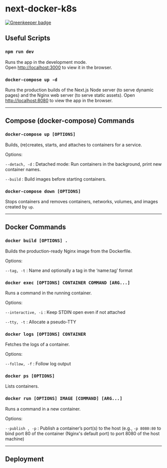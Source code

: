 # next-docker-k8s

[![Greenkeeper badge](https://badges.greenkeeper.io/mjlaufer/next-docker-k8s.svg)](https://greenkeeper.io/)

## Useful Scripts

### `npm run dev`

Runs the app in the development mode.<br> Open [http://localhost:3000](http://localhost:3000) to
view it in the browser.

### `docker-compose up -d`

Runs the production builds of the Next.js Node server (to serve dynamic pages) and the Nginx web server (to serve static
assets). Open [http://localhost:8080](http://localhost:8080) to view the app in the browser.

---

## Compose (docker-compose) Commands

### `docker-compose up [OPTIONS]`

Builds, (re)creates, starts, and attaches to containers for a service.

Options:

`--detach, -d` : Detached mode: Run containers in the background, print new container names.

`--build` : Build images before starting containers.

### `docker-compose down [OPTIONS]`

Stops containers and removes containers, networks, volumes, and images created by `up`.

---

## Docker Commands

### `docker build [OPTIONS] .`

Builds the production-ready Nginx image from the Dockerfile.

Options:

`--tag, -t` : Name and optionally a tag in the ‘name:tag’ format

### `docker exec [OPTIONS] CONTAINER COMMAND [ARG...]`

Runs a command in the running container.

Options:

`--interactive, -i` : Keep STDIN open even if not attached

`--tty, -t` : Allocate a pseudo-TTY

### `docker logs [OPTIONS] CONTAINER`

Fetches the logs of a container.

Options:

`--follow, -f` : Follow log output

### `docker ps [OPTIONS]`

Lists containers.

### `docker run [OPTIONS] IMAGE [COMMAND] [ARG...]`

Runs a command in a new container.

Options:

`--publish , -p` : Publish a container’s port(s) to the host (e.g., `-p 8080:80` to bind port 80 of
the container (Nginx's default port) to port 8080 of the host machine)

---

## Deployment
